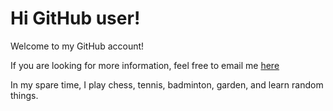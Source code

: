 # Hi GitHub user! 

Welcome to my GitHub account! 

If you are looking for more information, feel free to email me [here](mailto:zhengvictor0@gmail.com)


In my spare time, I play chess, tennis, badminton, garden, and learn random things. 
